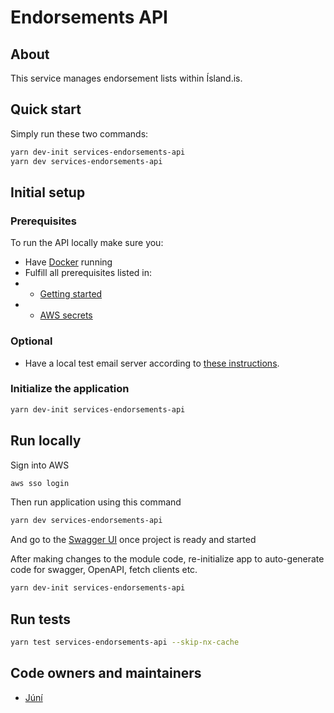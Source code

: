 # Endorsements API

## About

This service manages endorsement lists within Ísland.is.

## Quick start

Simply run these two commands:

```bash
yarn dev-init services-endorsements-api
yarn dev services-endorsements-api
```

## Initial setup

### Prerequisites

To run the API locally make sure you:

- Have [Docker](https://www.docker.com/products/docker-desktop) running
- Fulfill all prerequisites listed in:
- - [Getting started](https://docs.devland.is/development/getting-started)
- - [AWS secrets](https://docs.devland.is/repository/)

### Optional

- Have a local test email server according to [these instructions](https://docs.devland.is/libs/email-service).

### Initialize the application

```bash
yarn dev-init services-endorsements-api
```

## Run locally

Sign into AWS

```bash
aws sso login
```

Then run application using this command

```bash
yarn dev services-endorsements-api
```

And go to the [Swagger UI](http://localhost:4246/swagger) once project is ready and started

After making changes to the module code, re-initialize app to auto-generate code for swagger, OpenAPI, fetch clients etc.

```bash
yarn dev-init services-endorsements-api
```

## Run tests

```bash
yarn test services-endorsements-api --skip-nx-cache
```

## Code owners and maintainers

- [Júní](https://github.com/orgs/island-is/teams/juni/members)
